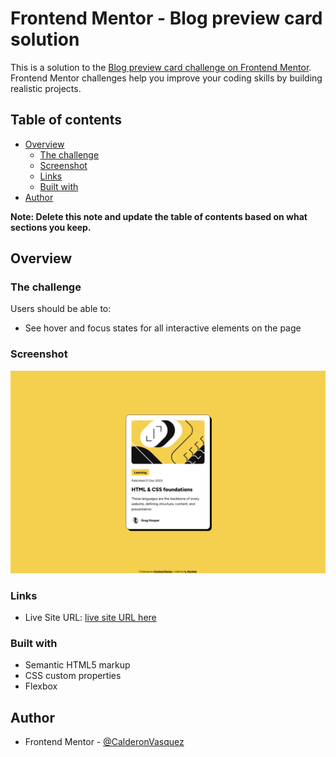 # Frontend Mentor - Blog preview card solution

This is a solution to the [Blog preview card challenge on Frontend Mentor](https://www.frontendmentor.io/challenges/blog-preview-card-ckPaj01IcS). Frontend Mentor challenges help you improve your coding skills by building realistic projects. 

## Table of contents

- [Overview](#overview)
  - [The challenge](#the-challenge)
  - [Screenshot](#screenshot)
  - [Links](#links)
  - [Built with](#built-with)
- [Author](#author)

**Note: Delete this note and update the table of contents based on what sections you keep.**

## Overview

### The challenge

Users should be able to:

- See hover and focus states for all interactive elements on the page

### Screenshot

![](assets/images/updated-blogSS.png)

### Links

- Live Site URL: [live site URL here](https://blog-blurb-card.netlify.app/)

### Built with

- Semantic HTML5 markup
- CSS custom properties
- Flexbox

## Author

- Frontend Mentor - [@CalderonVasquez](https://www.frontendmentor.io/profile/CalderonVasquez)
